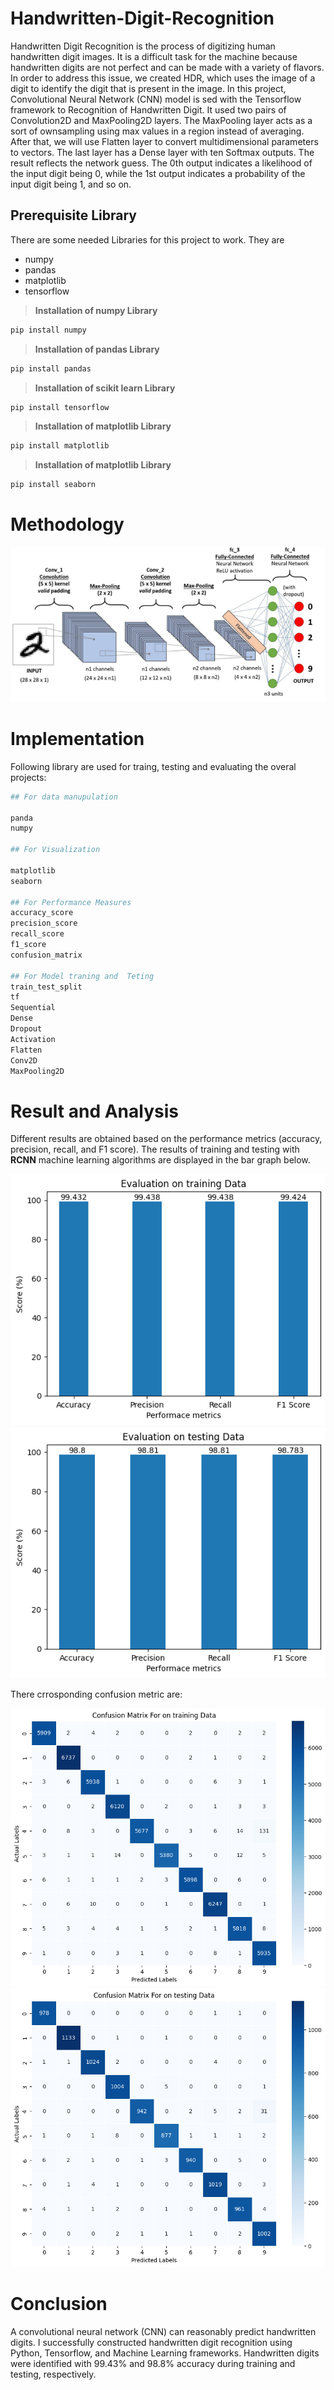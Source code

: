 # Handwritten-Digit-Recognition
Handwritten Digit Recognition is the process of digitizing human handwritten digit images. It is a difficult task for the machine because handwritten digits are not perfect and can be made with a variety of flavors. In order to address this issue, we created HDR, which uses the image of a digit to identify the digit that is present in the image. In this project, Convolutional Neural Network (CNN) model is  sed with the Tensorflow framework to Recognition of Handwritten Digit. It used  two pairs of Convolution2D and MaxPooling2D layers. The MaxPooling layer acts as a sort of  ownsampling using max values in a region instead of averaging. After that, we will use Flatten layer to convert multidimensional parameters to vectors. The last layer has a Dense layer with ten Softmax outputs. The result reflects the network guess. The 0th output indicates a likelihood of the input digit being 0, while the 1st output indicates a probability of the input digit being 1, and so on.



## Prerequisite Library

There are some needed Libraries for this project to work. They are 

- numpy
- pandas
- matplotlib
- tensorflow

> **Installation of numpy Library**
```bash
pip install numpy
```
> **Installation of pandas Library**
```bash
pip install pandas

```
> **Installation of scikit learn Library**
```bash
pip install tensorflow
```
> **Installation of matplotlib Library**
```bash
pip install matplotlib
```

> **Installation of matplotlib Library**
```bash
pip install seaborn
```

# Methodology

![Handwritten Digit Recognition](./img/methodology.png)

# Implementation
Following library are used for traing, testing and evaluating the overal projects:

```bash
## For data manupulation

panda
numpy

## For Visualization

matplotlib
seaborn

## For Performance Measures
accuracy_score 
precision_score  
recall_score  
f1_score 
confusion_matrix 

## For Model traning and  Teting
train_test_split 
tf
Sequential
Dense
Dropout
Activation
Flatten
Conv2D
MaxPooling2D


```

# Result and Analysis
Different results are obtained based on the performance metrics (accuracy, precision, recall, and F1 score).  The results of training and testing with **RCNN** machine learning algorithms are displayed in the bar graph below.

![Evaluation on Traning Data](./img/ev_train.png)
![Evaluation on Testing Data](./img/ev_test.png)


There crrosponding confusion metric are:

![Confusion Metrix on Traning Data](./img/cm_train.png)
![Confusion Metrix on Testing Data](./img/cm_test.png)

# Conclusion 
A convolutional neural network (CNN) can reasonably predict handwritten digits.  I successfully constructed handwritten digit recognition using Python, Tensorflow, and Machine Learning frameworks.  Handwritten digits were identified with 99.43% and 98.8% accuracy during training and testing, respectively.

